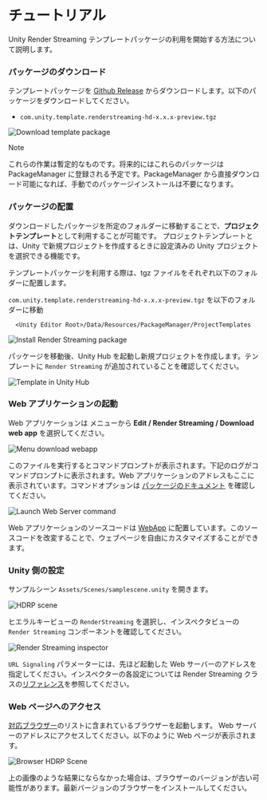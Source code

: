 # チュートリアル

Unity Render Streaming テンプレートパッケージの利用を開始する方法について説明します。

### パッケージのダウンロード

テンプレートパッケージを [Github Release](https://github.com/Unity-Technologies/UnityRenderStreaming/releases) からダウンロードします。以下のパッケージをダウンロードしてください。

- `com.unity.template.renderstreaming-hd-x.x.x-preview.tgz`

![Download template package](../images/download_template_package.png)

> [!NOTE]
> これらの作業は暫定的なものです。将来的にはこれらのパッケージは PackageManager に登録される予定です。PackageManager から直接ダウンロード可能になれば、手動でのパッケージインストールは不要になります。

### パッケージの配置

ダウンロードしたパッケージを所定のフォルダーに移動することで、**プロジェクトテンプレート**として利用することが可能です。
プロジェクトテンプレートとは、Unity で新規プロジェクトを作成するときに設定済みの Unity プロジェクトを選択できる機能です。

テンプレートパッケージを利用する際は、tgz ファイルをそれぞれ以下のフォルダーに配置します。

`com.unity.template.renderstreaming-hd-x.x.x-preview.tgz` を以下のフォルダーに移動

```
  <Unity Editor Root>/Data/Resources/PackageManager/ProjectTemplates
```

![Install Render Streaming package](../images/install_renderstreaming_package.png)

パッケージを移動後、Unity Hub を起動し新規プロジェクトを作成します。テンプレートに `Render Streaming` が追加されていることを確認してください。

![Template in Unity Hub](../images/template_in_unityhub.png)

### Web アプリケーションの起動

Web アプリケーションは メニューから **Edit / Render Streaming / Download web app** を選択してください。

![Menu download webapp](../images/menu_download_webapp.png)

このファイルを実行するとコマンドプロンプトが表示されます。下記のログがコマンドプロンプトに表示されます。Web アプリケーションのアドレスもここに表示されています。コマンドオプションは [パッケージのドキュメント](https://docs.unity3d.com/Packages/com.unity.renderstreaming@latest/jp/webserver.html) を確認してください。

![Launch Web Server command](../images/launch_webserver_cmd.png)

Web アプリケーションのソースコードは [WebApp](WebApp) に配置しています。このソースコードを改変することで、ウェブページを自由にカスタマイズすることができます。

### Unity 側の設定

サンプルシーン `Assets/Scenes/samplescene.unity` を開きます。

![HDRP scene](../images/hdrpscene.png)

ヒエラルキービューの `RenderStreaming` を選択し、インスペクタビューの `Render Streaming` コンポーネントを確認してください。

![Render Streaming inspector](../images/renderstreaming_inspector.png)

`URL Signaling` パラメーターには、先ほど起動した Web サーバーのアドレスを指定してください。インスペクターの各設定については Render Streaming クラスの[リファレンス](class-renderstreaming.md)を参照してください。

### Web ページへのアクセス

[対応ブラウザー](index.md)のリストに含まれているブラウザーを起動します。
Web サーバーのアドレスにアクセスしてください。以下のように Web ページが表示されます。

![Browser HDRP Scene](../images/browser_hdrpscene.png)

上の画像のような結果にならなかった場合は、ブラウザーのバージョンが古い可能性があります。最新バージョンのブラウザーをインストールしてください。